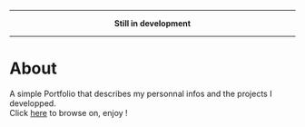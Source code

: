 ***

<p align="center">
<b>Still in development</b>
</p>

***


# About

A simple Portfolio that describes my personnal infos and the projects I developped.<br/>
Click [here](https://mikelvl76.github.io) to browse on, enjoy !
